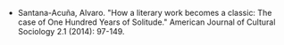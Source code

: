- Santana-Acuña, Alvaro. "How a literary work becomes a classic: The case of One Hundred Years of Solitude." American Journal of Cultural Sociology 2.1 (2014): 97-149.